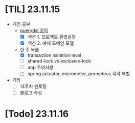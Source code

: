 # [TIL] 23.11.15
* 개인 공부
  * [querydsl 강의](https://www.inflearn.com/course/querydsl-%EC%8B%A4%EC%A0%84/dashboard) 
    * [x] 섹션 1. 프로젝트 환경설정 
    * [x] 섹션 2. 예제 도메인 모델
  * 한 주 복습
    * [x] transaction isolation level
    * [ ] shared-lock vs exclusive-lock
    * [ ] aop 주의사항
    * [ ] spring actuator, micrometer, prometeus 각각 역할
* 기타
  * [ ] 14주차 멘토링
  * [ ] 블로그 작성
    
# [Todo] 23.11.16



